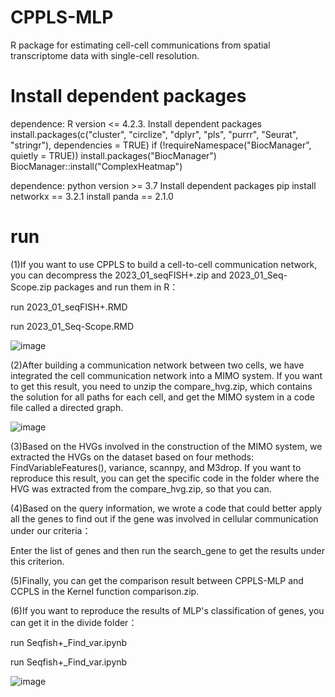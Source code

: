 # CPPLS-MLP

R package for estimating cell-cell communications from spatial transcriptome data with single-cell resolution.

# Install dependent packages
dependence: R version <= 4.2.3.
Install dependent packages
install.packages(c("cluster", "circlize", "dplyr", "pls", "purrr", "Seurat", "stringr"), dependencies = TRUE)
if (!requireNamespace("BiocManager", quietly = TRUE))
    install.packages("BiocManager")
BiocManager::install("ComplexHeatmap")

dependence: python version >= 3.7
Install dependent packages
pip install networkx == 3.2.1
    install panda    == 2.1.0 

# run
(1)If you want to use CPPLS to build a cell-to-cell communication network, you can decompress the 2023_01_seqFISH+.zip and 2023_01_Seq-Scope.zip packages and run them in R：

run 2023_01_seqFISH+.RMD

run 2023_01_Seq-Scope.RMD


![image](https://github.com/wuzhenao/CPPLS-MLP/assets/114455899/6ac04695-faea-430e-adcd-85056c5e8890)



(2)After building a communication network between two cells, we have integrated the cell communication network into a MIMO system. If you want to get this result, you need to unzip the compare_hvg.zip, which contains the solution for all paths for each cell, and get the MIMO system in a code file called a directed graph.


![image](https://github.com/wuzhenao/CPPLS-MLP/assets/114455899/b85da792-38e1-4144-a020-d65a50e70445)


(3)Based on the HVGs involved in the construction of the MIMO system, we extracted the HVGs on the dataset based on four methods: FindVariableFeatures(), variance, scannpy, and M3drop. If you want to reproduce this result, you can get the specific code in the folder where the HVG was extracted from the compare_hvg.zip, so that you can.

(4)Based on the query information, we wrote a code that could better apply all the genes to find out if the gene was involved in cellular communication under our criteria：

Enter the list of genes and then run the search_gene to get the results under this criterion.

(5)Finally, you can get the comparison result between CPPLS-MLP and CCPLS in the Kernel function comparison.zip.

(6)If you want to reproduce the results of MLP's classification of genes, you can get it in the divide folder：

run  Seqfish+_Find_var.ipynb

run  Seqfish+_Find_var.ipynb

![image](https://github.com/wuzhenao/CPPLS-MLP/assets/114455899/1b48e576-b188-4536-9c0c-c44df773ea31)



